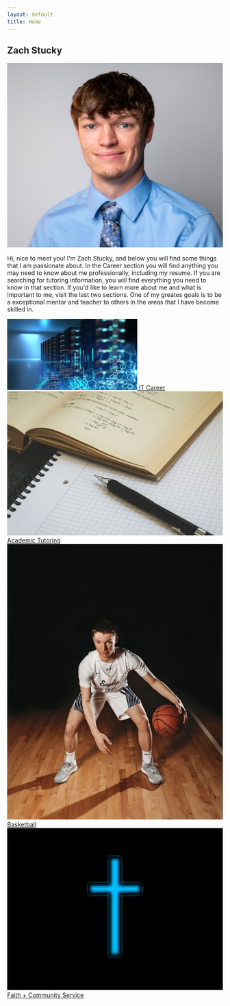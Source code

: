 ```yaml
---
layout: default
title: Home
---
```


<section class="intro-banner">
  <div class="banner-text">
    <h1>Zach Stucky</h1>
  </div>
</section>

<section class="about responsive-about">
  <div class="profile-pic">
    <img src="./assets/profile.jpg" alt="Picture of Zachary">
  </div>
  <div class="about-text">
    <p>
      Hi, nice to meet you! I'm Zach Stucky, and below you will find some things that I am passionate about. In the Career section you will find anything you may need to know about me professionally, including my resume. If you are searching for tutoring information, you will find everything you need to know in that section. If you'd like to learn more about me and what is important to me, visit the last two sections. One of my greates goals is to be a exceptional mentor and teacher to others in the areas that I have become skilled in. 
    </p>
  </div>
</section>

<section class="grid">
  <a class="grid-item" href="/projects">
    <img src="./assets/it.jpg" alt="Career">
    <span>IT Career</span>
  </a>
  <a class="grid-item" href="/tutoring">
    <img src="./assets/tutoring.jpg" alt="Academic Tutoring">
    <span>Academic Tutoring</span>
  </a>
  <a class="grid-item" href="/coaching">
    <img src="./assets/basketball.jpeg" alt="Basketball">
    <span>Basketball</span>
  </a>
  <a class="grid-item" href="/faith">
    <img src="./assets/faith.jpg" alt="Faith">
    <span>Faith + Community Service</span>
  </a>
</section>

<footer class="site-footer">
  <div class="footer-links">
  </div>
</footer>